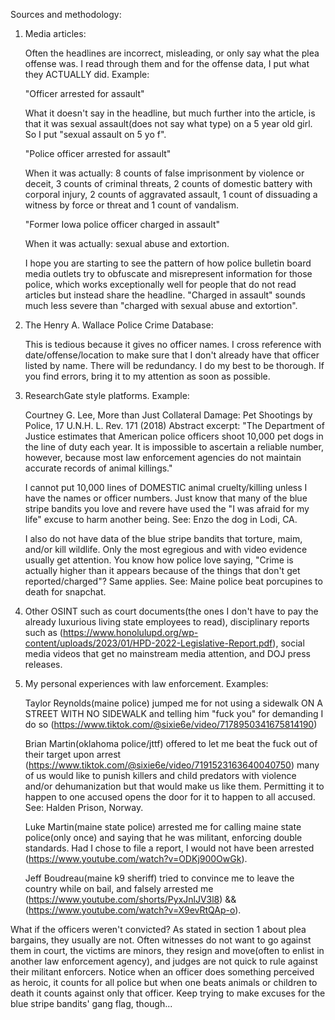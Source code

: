 Sources and methodology:

1. Media articles:
	
	Often the headlines are incorrect, misleading, or only say what the plea offense was. I read through them and for the offense data, I put what they ACTUALLY did. Example:

	"Officer arrested for assault"

	What it doesn't say in the headline, but much further into the article, is that it was sexual assault(does not say what type) on a 5 year old girl. So I put "sexual assault on 5 yo f". 
	
	"Police officer arrested for assault"
	
	When it was actually: 8 counts of false imprisonment by violence or deceit, 3 counts of criminal threats, 2 counts of domestic battery with corporal injury, 2 counts of aggravated assault, 1 count of dissuading a witness by force or threat and 1 count of vandalism.
	
	"Former Iowa police officer charged in assault"
	
	When it was actually: sexual abuse and extortion.
	
	I hope you are starting to see the pattern of how police bulletin board media outlets try to obfuscate and misrepresent information for those police, which works exceptionally well for people that do not read articles but instead share the headline. "Charged in assault" sounds much less severe than "charged with sexual abuse and extortion".

2. The Henry A. Wallace Police Crime Database:

	This is tedious because it gives no officer names. I cross reference with date/offense/location to make sure that I don't already have that officer listed by name. There will be redundancy. I do my best to be thorough. If you find errors, bring it to my attention as soon as possible.

3. ResearchGate style platforms. Example:

	Courtney G. Lee, More than Just Collateral Damage: Pet Shootings by Police, 17 U.N.H. L. Rev. 171 (2018) Abstract excerpt: "The Department of Justice estimates that American police officers shoot 10,000 pet dogs in the line of duty each year. It is impossible to ascertain a reliable number, however, because most law enforcement agencies do not maintain accurate records of animal killings."
	
	I cannot put 10,000 lines of DOMESTIC animal cruelty/killing unless I have the names or officer numbers. Just know that many of the blue stripe bandits you love and revere have used the "I was afraid for my life" excuse to harm another being. See: Enzo the dog in Lodi, CA.
		
	I also do not have data of the blue stripe bandits that torture, maim, and/or kill wildlife. Only the most egregious and with video evidence usually get attention. You know how police love saying, "Crime is actually higher than it appears because of the things that don't get reported/charged"? Same applies. See: Maine police beat porcupines to death for snapchat.
	
4. Other OSINT such as court documents(the ones I don't have to pay the already luxurious living state employees to read), disciplinary reports such as (https://www.honolulupd.org/wp-content/uploads/2023/01/HPD-2022-Legislative-Report.pdf), social media videos that get no mainstream media attention, and DOJ press releases.

5. My personal experiences with law enforcement. Examples:

	Taylor Reynolds(maine police) jumped me for not using a sidewalk ON A STREET WITH NO SIDEWALK and telling him "fuck you" for demanding I do so (https://www.tiktok.com/@sixie6e/video/7178950341675814190)
	
	Brian Martin(oklahoma police/jttf) offered to let me beat the fuck out of their target upon arrest (https://www.tiktok.com/@sixie6e/video/7191523163640040750) many of us would like to punish killers and child predators with violence and/or dehumanization but that would make us like them. Permitting it to happen to one accused opens the door for it to happen to all accused. See: Halden Prison, Norway.
	
	Luke Martin(maine state police) arrested me for calling maine state police(only once) and saying that he was militant, enforcing double standards. Had I chose to file a report, I would not have been arrested (https://www.youtube.com/watch?v=ODKj900OwGk). 
	
	Jeff Boudreau(maine k9 sheriff) tried to convince me to leave the country while on bail, and falsely arrested me (https://www.youtube.com/shorts/PyxJnlJV3l8) && (https://www.youtube.com/watch?v=X9evRtQAp-o).

What if the officers weren't convicted? As stated in section 1 about plea bargains, they usually are not. Often witnesses do not want to go against them in court, the victims are minors, they resign and move(often to enlist in another law enforcement agency), and judges are not quick to rule against their militant enforcers. Notice when an officer does something perceived as heroic, it counts for all police but when one beats animals or children to death it counts against only that officer. Keep trying to make excuses for the blue stripe bandits' gang flag, though...
